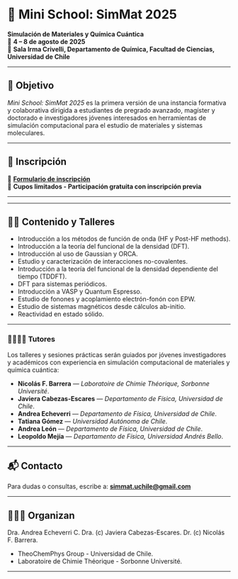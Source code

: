 # 🧪 Mini School: SimMat 2025

**Simulación de Materiales y Química Cuántica**  
📅 **4 – 8 de agosto de 2025**  
📍 **Sala Irma Crivelli, Departamento de Química, Facultad de Ciencias, Universidad de Chile**

---

## 🧭 Objetivo

*Mini School: SimMat 2025* es la primera versión de una instancia formativa y colaborativa dirigida a estudiantes de pregrado avanzado, magíster y doctorado e investigadores jóvenes interesados en herramientas de simulación computacional para el estudio de materiales y sistemas moleculares.

---

## 📝 Inscripción

🔗 **[Formulario de inscripción](https://docs.google.com/forms/d/e/1FAIpQLScS5EmQjepaPnZ_doQj8db4NRDl2WTf-zp1yhLLy6k1Avg_rg/viewform?usp=header)**  
📌 **Cupos limitados - Participación gratuita con inscripción previa**

---

<!-- ## 🗓️ Programa -->

<!-- ![Programa SimMat 2025](./images/schedule.png) -->

<!-- Alternativamente puedes usar: -->
<!-- ![Afiche SimMat 2025](./images/poster.png) -->

---

## 👩‍🏫 Contenido y Talleres
- Introducción a los métodos de función de onda (HF y Post-HF methods).
- Introducción a la teoría del funcional de la densidad (DFT).
- Introducción al uso de Gaussian y ORCA.
- Estudio y caracterización de interacciones no-covalentes.
- Introducción a la teoría del funcional de la densidad dependiente del tiempo (TDDFT).
- DFT para sistemas periódicos.
- Introducción a VASP y Quantum Espresso.
- Estudio de fonones y acoplamiento electrón-fonón con EPW.
- Estudio de sistemas magnéticos desde cálculos ab-initio.
- Reactividad en estado sólido. 

---

### 👨‍🏫👩‍🏫 Tutores

Los talleres y sesiones prácticas serán guiados por jóvenes investigadores y académicos con experiencia en simulación computacional de materiales y química cuántica:

- **Nicolás F. Barrera**        — *Laboratoire de Chimie Théorique, Sorbonne Université*. 
- **Javiera Cabezas-Escares**   — *Departamento de Física, Universidad de Chile*.
- **Andrea Echeverri**          — *Departamento de Física, Universidad de Chile*.
- **Tatiana Gómez**             — *Universidad Autónoma de Chile*.
- **Andrea León**               — *Departamento de Física, Universidad de Chile*.
- **Leopoldo Mejía**            — *Departamento de Física, Universidad Andrés Bello*.

---

## 📬 Contacto

Para dudas o consultas, escribe a: **simmat.uchile@gmail.com**

---

## 🧑‍🤝‍🧑 Organizan
Dra. Andrea Echeverri C. 
Dra. (c) Javiera Cabezas-Escares.
Dr. (c) Nicolás F. Barrera.

- TheoChemPhys Group - Universidad de Chile. 
- Laboratoire de Chimie Théorique - Sorbonne Université.
---
